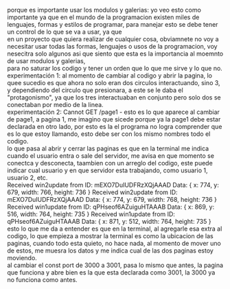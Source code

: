 porque es importante usar los modulos y galerias: yo veo esto como importante ya que en el mundo de la programacion existen miles de lenguajes, formas y estilos de programar, para manejar esto se debe tener un control de lo que se va a usar, ya que  
en un proyecto que quiera realizar de cualquier cosa, obviamnete no voy a necesitar usar todas las formas, lenguajes o usos de la programacion, voy nesecitra solo algunos asi que siento que esta es la importancia al moemnto de usar modulos y galerias,  
para no saturar los codigo y tener un orden que lo que me sirve y lo que no.   
experimentación 1: al momento de cambiar al codigo y abrir la pagina, lo quee sucedio es que ahora no solo eran dos circulos interactuando, sino 3, y dependiendo del circulo que presionara, a este se le daba el "protagonismo", ya que los tres interactuaban en conjunto pero solo dos se conectaban por medio de la linea.  
experimentación 2: Cannot GET /page1 -  esto es lo que aparece al cambiar de page1, a pagina 1, me imagino que sicede porque ya la page1 debe estar declarada en otro lado, por esto es la el programa no logra comprender que es lo que estoy llamando, esto debe ser con los mismo nombres todo el codigo.  
lo que pasa al abrir y cerrar las paginas es que en la terminal me indica cuando el usuario entra o sale del servidor, me avisa en que momento se conectca y desconecta, taambien con un arreglo del codigo, este puede indicar cual usuario y en que servidor esta trabajando, como usuario 1, usuario 2, etc.  
Received win2update from ID: mEXO7DuIUDFRzXQjAAAD Data: { x: 774, y: 679, width: 766, height: 736 }
Received win2update from ID: mEXO7DuIUDFRzXQjAAAD Data: { x: 774, y: 679, width: 768, height: 736 }
Received win1update from ID: qPHseof6AZuiguHTAAAB Data: { x: 869, y: 516, width: 764, height: 735 }
Received win1update from ID: qPHseof6AZuiguHTAAAB Data: { x: 871, y: 512, width: 764, height: 735 }  
esto lo que me da a entender es que en la terminal, al agregarle esa extra al codigo, lo que empieza a mostrar la terminal es como la ubicacion de las paginas, cuando todo esta quieto, no hace nada, al momento de mover uno de estos, me muesra los datos y me indica cual de las dos paginas estoy moviendo.  
al cambiar el const port de 3000 a 3001, pasa lo mismo que antes, la pagina que funciona y abre bien es la que esta declarada como 3001, la 3000 ya no funciona como antes.  
